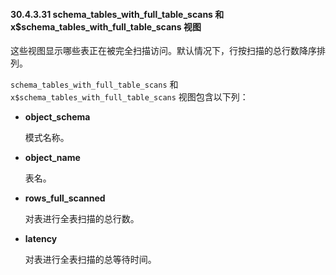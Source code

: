 #### 30.4.3.31 schema_tables_with_full_table_scans 和 x$schema_tables_with_full_table_scans 视图

这些视图显示哪些表正在被完全扫描访问。默认情况下，行按扫描的总行数降序排列。

`schema_tables_with_full_table_scans` 和 `x$schema_tables_with_full_table_scans` 视图包含以下列：

- **object_schema**

  模式名称。

- **object_name**

  表名。

- **rows_full_scanned**

  对表进行全表扫描的总行数。

- **latency**

  对表进行全表扫描的总等待时间。
